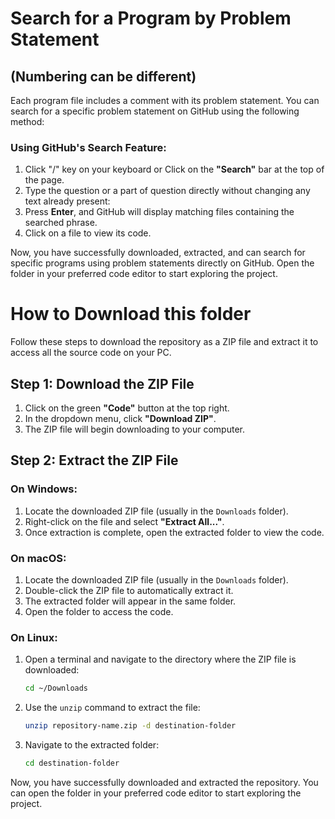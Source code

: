# Search for a Program by Problem Statement

## (Numbering can be different)

Each program file includes a comment with its problem statement. You can search for a specific problem statement on GitHub using the following method:

### Using GitHub's Search Feature:
1. Click "/" key on your keyboard or Click on the **"Search"** bar at the top of the page.
2. Type the question or a part of question directly without changing any text already present:
3. Press **Enter**, and GitHub will display matching files containing the searched phrase.
4. Click on a file to view its code.

Now, you have successfully downloaded, extracted, and can search for specific programs using problem statements directly on GitHub. Open the folder in your preferred code editor to start exploring the project.


# How to Download this folder

Follow these steps to download the repository as a ZIP file and extract it to access all the source code on your PC.

## Step 1: Download the ZIP File

1. Click on the green **"Code"** button at the top right.
2. In the dropdown menu, click **"Download ZIP"**.
3. The ZIP file will begin downloading to your computer.

## Step 2: Extract the ZIP File

### On Windows:
1. Locate the downloaded ZIP file (usually in the `Downloads` folder).
2. Right-click on the file and select **"Extract All..."**.
3. Once extraction is complete, open the extracted folder to view the code.

### On macOS:
1. Locate the downloaded ZIP file (usually in the `Downloads` folder).
2. Double-click the ZIP file to automatically extract it.
3. The extracted folder will appear in the same folder.
4. Open the folder to access the code.

### On Linux:
1. Open a terminal and navigate to the directory where the ZIP file is downloaded:
   ```sh
   cd ~/Downloads
   ```
2. Use the `unzip` command to extract the file:
   ```sh
   unzip repository-name.zip -d destination-folder
   ```
3. Navigate to the extracted folder:
   ```sh
   cd destination-folder
   ```

Now, you have successfully downloaded and extracted the repository. You can open the folder in your preferred code editor to start exploring the project.
